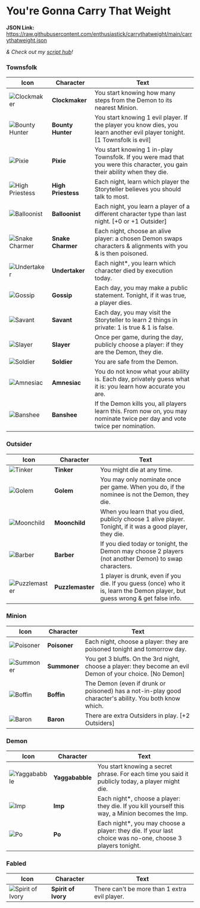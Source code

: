 # You're Gonna Carry That Weight

**JSON Link:** https://raw.githubusercontent.com/enthusiastick/carrythatweight/main/carrythatweight.json

*& Check out my [script hub](https://botc.eben.games/ "Blood on the Clocktower scripts by eben")!*

### Townsfolk

Icon | Character | Text
--- | --- | ---
![Clockmaker](https://wiki.bloodontheclocktower.com/images/3/3d/Icon_clockmaker.png) | **Clockmaker** | You start knowing how many steps from the Demon to its nearest Minion.
![Bounty Hunter](https://wiki.bloodontheclocktower.com/images/5/5b/Icon_bountyhunter.png) | **Bounty Hunter** | You start knowing 1 evil player. If the player you know dies, you learn another evil player tonight. [1 Townsfolk is evil]
![Pixie](https://wiki.bloodontheclocktower.com/images/d/d5/Icon_pixie.png) | **Pixie** | You start knowing 1 in-play Townsfolk. If you were mad that you were this character, you gain their ability when they die.
![High Priestess](https://wiki.bloodontheclocktower.com/images/6/63/Icon_highpriestess.png) | **High Priestess** | Each night, learn which player the Storyteller believes you should talk to most.
![Balloonist](https://wiki.bloodontheclocktower.com/images/c/cb/Icon_balloonist.png) | **Balloonist** | Each night, you learn a player of a different character type than last night. [+0 or +1 Outsider]
![Snake Charmer](https://wiki.bloodontheclocktower.com/images/0/08/Icon_snakecharmer.png) | **Snake Charmer** | Each night, choose an alive player: a chosen Demon swaps characters & alignments with you & is then poisoned.
![Undertaker](https://wiki.bloodontheclocktower.com/images/0/05/Icon_undertaker.png) | **Undertaker** | Each night\*, you learn which character died by execution today.
![Gossip](https://wiki.bloodontheclocktower.com/images/c/c7/Icon_gossip.png) | **Gossip** | Each day, you may make a public statement. Tonight, if it was true, a player dies.
![Savant](https://wiki.bloodontheclocktower.com/images/d/d5/Icon_savant.png) | **Savant** | Each day, you may visit the Storyteller to learn 2 things in private: 1 is true & 1 is false.
![Slayer](https://wiki.bloodontheclocktower.com/images/d/d3/Icon_slayer.png) | **Slayer** | Once per game, during the day, publicly choose a player: if they are the Demon, they die.
![Soldier](https://wiki.bloodontheclocktower.com/images/c/c3/Icon_soldier.png) | **Soldier** | You are safe from the Demon.
![Amnesiac](https://wiki.bloodontheclocktower.com/images/2/26/Icon_amnesiac.png) | **Amnesiac** | You do not know what your ability is. Each day, privately guess what it is: you learn how accurate you are.
![Banshee](https://wiki.bloodontheclocktower.com/images/6/63/Icon_banshee.png) | **Banshee** | If the Demon kills you, all players learn this. From now on, you may nominate twice per day and vote twice per nomination.

### Outsider

Icon | Character | Text
--- | --- | ---
![Tinker](https://wiki.bloodontheclocktower.com/images/9/98/Icon_tinker.png) | **Tinker** | You might die at any time.
![Golem](https://wiki.bloodontheclocktower.com/images/2/2b/Icon_golem.png) | **Golem** | You may only nominate once per game. When you do, if the nominee is not the Demon, they die.
![Moonchild](https://wiki.bloodontheclocktower.com/images/d/dc/Icon_moonchild.png) | **Moonchild** | When you learn that you died, publicly choose 1 alive player. Tonight, if it was a good player, they die.
![Barber](https://wiki.bloodontheclocktower.com/images/1/16/Icon_barber.png) | **Barber** | If you died today or tonight, the Demon may choose 2 players (not another Demon) to swap characters.
![Puzzlemaster](https://wiki.bloodontheclocktower.com/images/7/7a/Icon_puzzlemaster.png) | **Puzzlemaster** | 1 player is drunk, even if you die. If you guess (once) who it is, learn the Demon player, but guess wrong & get false info.

### Minion

Icon | Character | Text
--- | --- | ---
![Poisoner](https://wiki.bloodontheclocktower.com/images/b/b1/Icon_poisoner.png) | **Poisoner** | Each night, choose a player: they are poisoned tonight and tomorrow day.
![Summoner](https://wiki.bloodontheclocktower.com/images/1/1a/Icon_summoner.png) | **Summoner** | You get 3 bluffs. On the 3rd night, choose a player: they become an evil Demon of your choice. [No Demon]
![Boffin](https://wiki.bloodontheclocktower.com/images/e/e0/Icon_boffin.png) | **Boffin** | The Demon (even if drunk or poisoned) has a not-in-play good character's ability. You both know which.
![Baron](https://wiki.bloodontheclocktower.com/images/6/6d/Icon_baron.png) | **Baron** | There are extra Outsiders in play. [+2 Outsiders]

### Demon

Icon | Character | Text
--- | --- | ---
![Yaggababble](https://wiki.bloodontheclocktower.com/images/0/08/Icon_yaggababble.png) | **Yaggababble** | You start knowing a secret phrase. For each time you said it publicly today, a player might die.
![Imp](https://wiki.bloodontheclocktower.com/images/5/5c/Icon_imp.png) | **Imp** | Each night\*, choose a player: they die. If you kill yourself this way, a Minion becomes the Imp.
![Po](https://wiki.bloodontheclocktower.com/images/b/b2/Icon_po.png) | **Po** | Each night\*, you may choose a player: they die. If your last choice was no-one, choose 3 players tonight.

### Fabled

Icon | Character | Text
--- | --- | ---
![Spirit of Ivory](https://wiki.bloodontheclocktower.com/images/9/96/Icon_spiritofivory.png) | **Spirit of Ivory** | There can't be more than 1 extra evil player.
